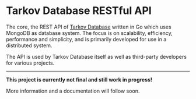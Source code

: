# Tarkov Database RESTful API

The core, the REST API of [Tarkov Database](https://tarkov-database.com) written in Go which uses MongoDB as database system. The focus is on scalability, efficiency, performance and simplicity, and is primarily developed for use in a distributed system.

The API is used by Tarkov Database itself as well as third-party developers for various projects.

---

**This project is currently not final and still work in progress!**

More information and a documentation will follow soon.
